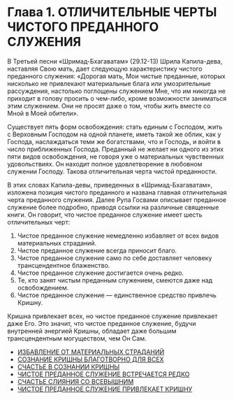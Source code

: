 # Глава 1. ОТЛИЧИТЕЛЬНЫЕ ЧЕРТЫ ЧИСТОГО ПРЕДАННОГО СЛУЖЕНИЯ

В Третьей песни «Шримад-Бхагаватам» (29.12-13) Шрила Капила-дева, наставляя Свою мать, дает следующую характеристику чистого преданного служения: «Дорогая мать, Мои чистые преданные, которых нисколько не привлекают материальные блага или умозрительные рассуждения, настолько поглощены служением Мне, что им никогда не приходит в голову просить о чем-либо, кроме возможности заниматься этим служением. Они не просят даже о том, чтобы жить вместе со Мной в Моей обители».

Существует пять форм освобождения: стать единым с Господом, жить с Верховным Господом на одной планете, иметь такой же облик, как у Господа, наслаждаться теми же богатствами, что и Господь, и войти в число приближенных Господа. Преданный не желает ни одного из этих пяти видов освобождения, не говоря уже о материальных чувственных удовольствиях. Он находит полное удовлетворение в любовном служении Господу. Такова отличительная черта чистой преданности.

В этих словах Капила-девы, приведенных в «Шримад-Бхагаватам», изложена позиция чистого преданного и названа главная отличительная черта преданного служения. Далее Рупа Госвами описывает преданное служение более подробно, приводя ссылки на различные священные книги. Он говорит, что чистое преданное служение имеет шесть отличительных черт:

1. Чистое преданное служение немедленно избавляет от всех видов материальных страданий.
2. Чистое преданное служение всегда приносит благо.
3. Чистое преданное служение само по себе доставляет человеку трансцендентное блаженство.
4. Чистое преданное служение достигается очень редко.
5. Те, кто занят чистым преданным служением, смеются даже над освобождением.
6. Чистое преданное служение — единственное средство привлечь Кришну.

Кришна привлекает всех, но чистое преданное служение привлекает даже Его. Это значит, что чистое преданное служение, будучи внутренней энергией Кришны, обладает даже большим трансцендентным могуществом, чем Он Сам.

* [ИЗБАВЛЕНИЕ ОТ МАТЕРИАЛЬНЫХ СТРАДАНИЙ](101/1011.md)
* [СОЗНАНИЕ КРИШНЫ БЛАГОТВОРНО ДЛЯ ВСЕХ](101/1012.md)
* [СЧАСТЬЕ В СОЗНАНИИ КРИШНЫ](101/1013.md)
* [ЧИСТОЕ ПРЕДАННОЕ СЛУЖЕНИЕ ВСТРЕЧАЕТСЯ РЕДКО](101/1014.md)
* [СЧАСТЬЕ СЛИЯНИЯ СО ВСЕВЫШНИМ](101/1015.md)
* [ЧИСТОЕ ПРЕДАННОЕ СЛУЖЕНИЕ ПРИВЛЕКАЕТ КРИШНУ](101/1016.md)
